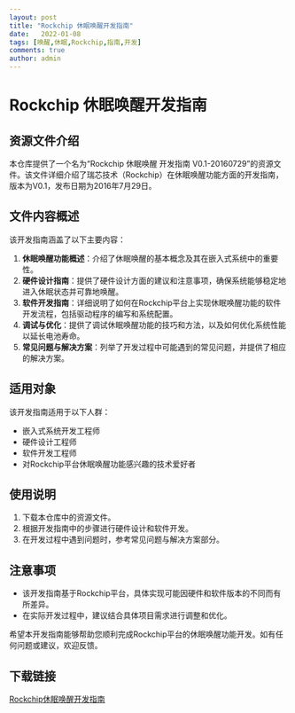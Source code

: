 ```yaml
---
layout: post
title: "Rockchip 休眠唤醒开发指南"
date:   2022-01-08
tags: [唤醒,休眠,Rockchip,指南,开发]
comments: true
author: admin
---
```

# Rockchip 休眠唤醒开发指南

## 资源文件介绍

本仓库提供了一个名为“Rockchip 休眠唤醒 开发指南 V0.1-20160729”的资源文件。该文件详细介绍了瑞芯技术（Rockchip）在休眠唤醒功能方面的开发指南，版本为V0.1，发布日期为2016年7月29日。

## 文件内容概述

该开发指南涵盖了以下主要内容：

1. **休眠唤醒功能概述**：介绍了休眠唤醒的基本概念及其在嵌入式系统中的重要性。
2. **硬件设计指南**：提供了硬件设计方面的建议和注意事项，确保系统能够稳定地进入休眠状态并可靠地唤醒。
3. **软件开发指南**：详细说明了如何在Rockchip平台上实现休眠唤醒功能的软件开发流程，包括驱动程序的编写和系统配置。
4. **调试与优化**：提供了调试休眠唤醒功能的技巧和方法，以及如何优化系统性能以延长电池寿命。
5. **常见问题与解决方案**：列举了开发过程中可能遇到的常见问题，并提供了相应的解决方案。

## 适用对象

该开发指南适用于以下人群：

- 嵌入式系统开发工程师
- 硬件设计工程师
- 软件开发工程师
- 对Rockchip平台休眠唤醒功能感兴趣的技术爱好者

## 使用说明

1. 下载本仓库中的资源文件。
2. 根据开发指南中的步骤进行硬件设计和软件开发。
3. 在开发过程中遇到问题时，参考常见问题与解决方案部分。

## 注意事项

- 该开发指南基于Rockchip平台，具体实现可能因硬件和软件版本的不同而有所差异。
- 在实际开发过程中，建议结合具体项目需求进行调整和优化。

希望本开发指南能够帮助您顺利完成Rockchip平台的休眠唤醒功能开发。如有任何问题或建议，欢迎反馈。

## 下载链接

[Rockchip休眠唤醒开发指南](https://pan.quark.cn/s/650bdc226b16)